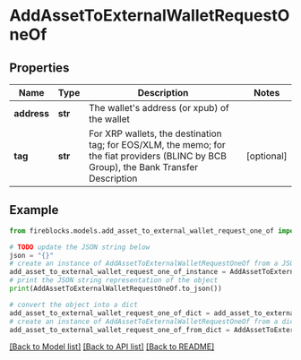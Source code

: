 # AddAssetToExternalWalletRequestOneOf


## Properties

Name | Type | Description | Notes
------------ | ------------- | ------------- | -------------
**address** | **str** | The wallet&#39;s address (or xpub) of the wallet | 
**tag** | **str** | For XRP wallets, the destination tag; for EOS/XLM, the memo; for the fiat providers (BLINC by BCB Group), the Bank Transfer Description | [optional] 

## Example

```python
from fireblocks.models.add_asset_to_external_wallet_request_one_of import AddAssetToExternalWalletRequestOneOf

# TODO update the JSON string below
json = "{}"
# create an instance of AddAssetToExternalWalletRequestOneOf from a JSON string
add_asset_to_external_wallet_request_one_of_instance = AddAssetToExternalWalletRequestOneOf.from_json(json)
# print the JSON string representation of the object
print(AddAssetToExternalWalletRequestOneOf.to_json())

# convert the object into a dict
add_asset_to_external_wallet_request_one_of_dict = add_asset_to_external_wallet_request_one_of_instance.to_dict()
# create an instance of AddAssetToExternalWalletRequestOneOf from a dict
add_asset_to_external_wallet_request_one_of_from_dict = AddAssetToExternalWalletRequestOneOf.from_dict(add_asset_to_external_wallet_request_one_of_dict)
```
[[Back to Model list]](../README.md#documentation-for-models) [[Back to API list]](../README.md#documentation-for-api-endpoints) [[Back to README]](../README.md)


